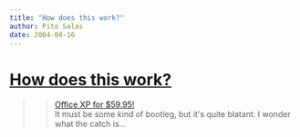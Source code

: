 ```yaml
---
title: "How does this work?"
author: Pito Salas
date: 2004-04-16
---
```

# [How does this work?](None)



>>

>> [Office XP for $59.95!](<http://allofoem.biz/>)  
> It must be some kind of bootleg, but it's quite blatant. I wonder what the
> catch is…


